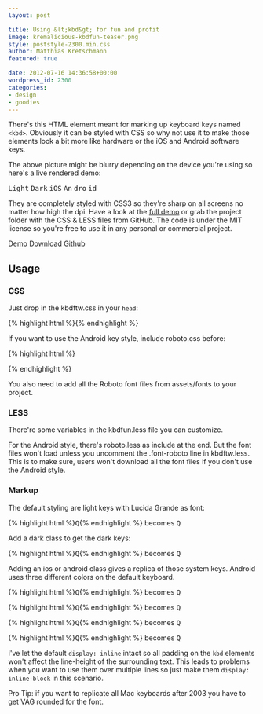 ```yaml
---
layout: post

title: Using &lt;kbd&gt; for fun and profit
image: kremalicious-kbdfun-teaser.png
style: poststyle-2300.min.css
author: Matthias Kretschmann
featured: true

date: 2012-07-16 14:36:58+00:00
wordpress_id: 2300
categories:
- design
- goodies
---
```


There's this HTML element meant for marking up keyboard keys named `<kbd>`. Obviously it can be styled with CSS so why not use it to make those elements look a bit more like hardware or the iOS and Android software keys.

The above picture might be blurry depending on the device you're using so here's a live rendered demo:

<kbd>Light</kbd> <kbd class="dark">Dark</kbd> <kbd class="ios">iOS</kbd> <kbd class="android">An</kbd> <kbd class="android dark">dro</kbd> <kbd class="android color">id</kbd>

They are completely styled with CSS3 so they're sharp on all screens no matter how high the dpi. Have a look at the [full demo](http://lab.kremalicious.com/kbdfun/) or grab the project folder with the CSS & LESS files from GitHub. The code is under the MIT license so you're free to use it in any personal or commercial project.

<a class="btn btn-primary" href="http://lab.kremalicious.com/kbdfun/">Demo</a> 
<a class="btn btn-primary icon-download" href="https://github.com/kremalicious/kbdfun/zipball/master">Download</a> 
<a class="btn icon-github" href="https://github.com/kremalicious/kbdfun/">Github</a>

## Usage


### CSS

Just drop in the kbdftw.css in your `head`:

{% highlight html %}<link rel="stylesheet" href="kbdfun.css">{% endhighlight %}

If you want to use the Android key style, include roboto.css before:

{% highlight html %}<link rel="stylesheet" href="roboto.css">
<link rel="stylesheet" href="kbdfun.css">{% endhighlight %}

You also need to add all the Roboto font files from assets/fonts to your project.

### LESS

There're some variables in the kbdfun.less file you can customize. 

For the Android style, there's roboto.less as include at the end. But the font files won't load unless you uncomment the .font-roboto line in kbdftw.less. This is to make sure, users won't download all the font files if you don't use the Android style.

### Markup

The default styling are light keys with Lucida Grande as font:

{% highlight html %}<kbd>Q</kbd>{% endhighlight %} becomes <kbd>Q</kbd>

Add a dark class to get the dark keys:

{% highlight html %}<kbd class="dark">Q</kbd>{% endhighlight %} becomes <kbd class="dark">Q</kbd>

Adding an ios or android class gives a replica of those system keys. Android uses three different colors on the default keyboard.

{% highlight html %}<kbd class="ios">Q</kbd>{% endhighlight %} becomes <kbd class="ios">Q</kbd>

{% highlight html %}<kbd class="android">Q</kbd>{% endhighlight %} becomes <kbd class="android">Q</kbd>

{% highlight html %}<kbd class="android dark">Q</kbd>{% endhighlight %} becomes <kbd class="android dark">Q</kbd>

{% highlight html %}<kbd class="android color">Q</kbd>{% endhighlight %} becomes <kbd class="android color">Q</kbd>

I've let the default `display: inline` intact so all padding on the `kbd` elements won't affect the line-height of the surrounding text. This leads to problems when you want to use them over multiple lines so just make them `display: inline-block` in this scenario.

Pro Tip: if you want to replicate all Mac keyboards after 2003 you have to get VAG rounded for the font.